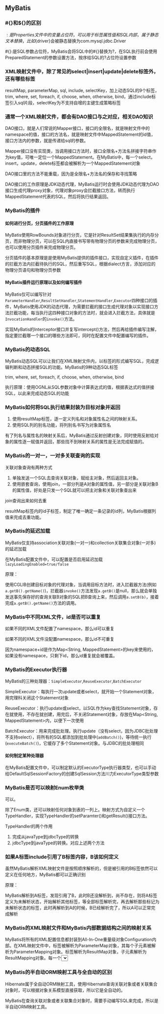 ## MyBatis

### #{}和${}的区别

${}:是Properties文件中的变量占位符，可以用于标签属性值和SQL内部，属于静态文本替换，比如${driver}会被静态替换为com.mysql.jdbc.Driver

#{}:是SQL参数占位符，MyBatis会将SQL中的#{}替换为?，在SQL执行前会使用PreparedStatement的参数设置方法，按序给SQL的?占位符设置参数

### XML映射文件中，除了常见的select|insert|update|delete标签外，还有哪些标签

resultMap, parameterMap, sql, include, selectKey，加上动态SQL的9个标签，trim, where, set, foreach, if, choose, when, otherwise, bind，通过include标签引入sql片段，selectKey为不支持自增的主键生成策略标签

### 通常一个XML映射文件，都会有DAO接口与之对应，相关DAO知识

DAO接口，就是人们常说的Mapper接口，接口的全限名，就是映射文件中的namespace的值，接口的方法名，就是映射文件中MappedStatement的id值，接口方法内的参数，就是传递给sql的参数。

Mapper接口没有实现类，当调用接口方法时，接口全限名+方法名拼接字符串作为key值，可唯一定位一个MappedStatement。在MyBatis中，每一个select， insert，update，delete标签都会被解析为一个MappedStatement对象

DAO接口里的方法不能重载，因为是全限名+方法名的保存和寻找策略

DAO接口的工作原理是JDK动态代理，MyBatis运行时会使用JDK动态代理为DAO接口生成代理proxy对象，代理对象proxy会拦截接口方法，转而执行MappedStatement代表的SQL，然后将执行结果返回。

### MyBatis的插件

#### 如何进行分页，分页插件的工作原理

MyBatis使用RowBounds对象进行分页，它是针对ResultSet结果集执行的内存分页，而非物理分页，可以在SQL内直接书写带有物理分页的参数来完成物理分页，也可以使用分页插件来完成物理分页。

分页插件的基本原理是是使用MyBatis提供的插件接口，实现自定义插件，在插件的拦截方法内拦截待执行的SQL，然后重写SQL，根据dialect方言，添加对应的物理分页语句和物理分页参数

#### MyBatis插件运行原理以及如何编写插件

MyBatis仅可以编写针对`ParameterHandler`,`ResultSetHandler`,`StatementHandler`,`Executor`四种接口的插件，MyBatis使用JDK的动态代理，为需要拦截的接口生成代理对象以实现接口方法拦截功能，每当执行这四种接口对象的方法时，就会进入拦截方法，具体就是`InvocationHandler`的`invoke()`方法。

实现MyBatis的Interceptor接口并复写intercept()方法，然后再给插件编写注解，指定要拦截哪一个接口的哪些方法即可，同时在配置文件中配置编写的插件。

### MyBatis的动态SQL

MyBatis动态SQL可以让我们在XML映射文件内，以标签的形式编写SQL，完成逻辑判断和动态拼接SQL的功能。MyBatis的9种动态SQL标签

trim, where, set, foreach, if, choose, when, otherwise, bind

执行原理：使用OGNL从SQL参数对象中计算表达式的值，根据表达式的值拼接SQL，以此来完成动态SQL的功能

### MyBatis如何将SQL执行结果封装为目标对象并返回

1. 使用resultMap标签，逐一定义列名和对象属性名之间的映射关系。
2. 使用SQL列的别名功能，将列别名书写为对象属性名

有了列名与属性名的映射关系后，MyBatis通过反射创建对象，同时使用反射给对象的属性逐一赋值并返回，那些找不到映射关系的属性是无法完成赋值的。

### MyBatis的一对一，一对多关联查询的实现

关联对象查询有两种方式

1. 单独发送一个SQL去查询关联对象，赋给主对象，然后返回主对象。
2. 使用嵌套查询，使用join，一部分列是A对象的属性值，另一部分是关联对象B的属性值，好处是只发一个SQL就可以把主对象和关联对象查出来

join查询出来如何去重

resultMap标签内的id子标签，制定了唯一确定一条记录的id列，MyBatis根据列值来完成去重功能。

### MyBatis的延迟加载

MyBatis仅支持association关联对象(一对一)和collection关联集合对象(一对多)的延迟加载

在MyBatis配置文件中，可以配置是否启用延迟加载`lazyLoadingEnabled=true/false`

原理：

使用CGLIB创建目标对象的代理对象，当调用目标方法时，进入拦截器方法(例如`a.getB().getName()`)，拦截器`invoke()`方法发现`a.getB()`是null，那么就会单独发送事先保存好的查询关联B对象的SQL把B查询上来，然后调用`a.setB(b)`，接着完成`a.getB().getName()`方法的调用。

### MyBatis中不同XML文件，id是否可以重复

如果不同的XML文件配置了namespace，那么id可以重复

如果不同的XML文件没配置namespace，那么id不可重复

因为namespace+id是作为Map<String, MappedStatement>的key来使用的，如果没有namespace，只剩下id，那么id重复就会被覆盖。

### MyBatis的Executor执行器

MyBatis的三种处理器：`SimpleExecutor`,`ReuseExecutor`,`BatchExecutor`

SimpleExecutor：每执行一次update或者select，就开始一个Statement对象，用完理科关闭这个Statement对象

ReuseExecutor：执行update或select，以SQL作为key查找Statement对象，存在就使用，不存在就创建，用完后，不关闭Statement对象，存放在Map<String, MappedStatement>内，以便下一次使用

BatchExecutor：用来完成批处理。执行update（没有select，因为JDBC批处理不支持select），将所有的SQL都添加到批处理中(`addBatch()`)，等待统一执行(`executeBatch()`)，它缓存了多个Statement对象。与JDBC的批处理相同

#### 如何制定某种处理器

在MyBatis配置文件中，可以制定默认的ExecutorType执行器类型，也可以手动给DefaultSqlSessionFactory的创建SqlSession方法川力ExecutorType类型参数

### MyBatis是否可以映射Enum枚举类

可以。

除了Enum类，还可以映射任何对象到表的一列上。映射方式为自定义一个TypeHandler，实现TypeHandler的setParamter()和getResult()接口方法。

TypeHandler的两个作用

1. 完成从javaType到jdbcType的转换
2. jdbcType到javaType的转换。对应上述两个方法

### 如果A标签include引用了B标签内容，B该如何定义

虽然MyBatis解析XML映射文件是按照顺序解析的，但是被引用的B标签依然可以定义在任何地方，MyBatis都可以正确识别

原理：

MyBatis解析到A标签，发现引用了B，此时B还没解析到，尚不存在，则将A标签定义为未解析状态，开始解析其他标签，等全部标签解析完，再去解析那些标记为未解析状态的标签，此时再解析到A的时候，B已经解析完了，所以A可以正常完成解析

### MyBatis的XML映射文件和MyBatis内部数据结构之间的映射关系

MyBatis将所有的XML配置信息都封装到All-In-One重量级对象Configuration内部。在XML映射文件中，<paramterMap>标签被解析为ParameterMap对象，其每个子元素被解析为ParameterMapping对象。<resultMap>标签解析为ResultMap对象，子元素解析为ResultMapping对象。每一个<select>,<insert>,<update>,<delete>标签均会被解析为MappedStatement对象，标签内的SQL会被解析为BoundSql对象

### MyBatis的半自动ORM映射工具与全自动的区别

Hibernate属于全自动ORM映射工具，使用Hibernate查询关联对象或者关联集合对象时，可以根据对象关系模型直接获取，所以它是全自动的。

MyBatis在查询关联对象或者关联集合对象时，需要手动编写SQL来完成，所以是半自动ORM映射工具。

